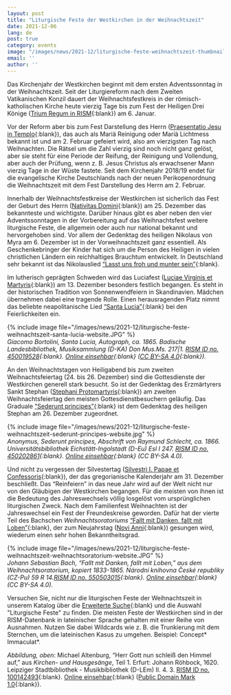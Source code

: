 ```yaml
---
layout: post
title: "Liturgische Feste der Westkirchen in der Weihnachtszeit"
date: 2021-12-06
lang: de
post: true
category: events
image: "/images/news/2021-12/liturgische-feste-weihnachtszeit-thumbnail.jpg"
email: ''
author: ''
---
```


Das Kirchenjahr der Westkirchen beginnt mit dem ersten Adventssonntag in der Weihnachtszeit. Seit der Liturgiereform nach dem Zweiten Vatikanischen Konzil dauert der Weihnachtsfestkreis in der römisch-katholischen Kirche heute vierzig Tage bis zum Fest der Heiligen Drei Könige ([Trium Regum in RISM](https://opac.rism.info/search?View=rism&q=trium+regum){:blank}) am 6. Januar. 

Vor der Reform aber bis zum Fest Darstellung des Herrn ([Praesentatio Jesu in Templo](https://opac.rism.info/search?View=rism&q=Praesentatio+Jesu+in+Templo){:blank}), das auch als Mariä Reinigung oder Mariä Lichtmess bekannt ist und am 2. Februar gefeiert wird, also am vierzigsten Tag nach Weihnachten. Die Rätsel um die Zahl vierzig sind noch nicht ganz gelöst, aber sie steht für eine Periode der Reifung, der Reinigung und Vollendung, aber auch der Prüfung, wenn z. B. Jesus Christus als erwachsener Mann vierzig Tage in der Wüste fastete. Seit dem Kirchenjahr 2018/19 endet für die evangelische Kirche Deutschlands nach der neuen Perikopenordnung die Weihnachtszeit mit dem Fest Darstellung des Herrn am 2. Februar.  

Innerhalb der Weihnachtsfestkreise der Westkirchen ist sicherlich das Fest der Geburt des Herrn ([Nativitas Domini](https://opac.rism.info/search?View=rism&q=Nativitas+Domini){:blank}) am 25. Dezember das bekannteste und wichtigste. Darüber hinaus gibt es aber neben den vier Adventssonntagen in der Vorbereitung auf das Weihnachtsfest weitere liturgische Feste, die allgemein oder auch nur national bekannt und hervorgehoben sind. Vor allem der Gedenktag des heiligen Nikolaus von Myra am 6. Dezember ist in der Vorweihnachtszeit ganz essentiell. Als Geschenkebringer der Kinder hat sich um die Person des Heiligen in vielen christlichen Ländern ein reichhaltiges Brauchtum entwickelt. In Deutschland sehr bekannt ist das Nikolauslied [“Lasst uns froh und munter sein”](https://opac.rism.info/search?View=rism&q=Lasst+uns+froh+und+munter+sein){:blank}.  

Im lutherisch geprägten Schweden wird das Luciafest ([Luciae Virginis et Martyris](https://opac.rism.info/search?View=rism&q=luciae+virginis+et+martyris){:blank}) am 13. Dezember besonders festlich begangen. Es steht in der historischen Tradition von Sonnenwendfeiern in Skandinavien. Mädchen übernehmen dabei eine tragende Rolle. Einen herausragenden Platz nimmt das beliebte neapolitanische Lied [“Santa Lucia”](https://opac.rism.info/search?View=rism&title=santa+lucia){:blank} bei den Feierlichkeiten ein.  

{% include image file="/images/news/2021-12/liturgische-feste-weihnachtszeit-santa-lucia-website.JPG" %}  
_Giacomo Bortolini, Santa Lucia, Autograph, ca. 1865.  Badische Landesbibliothek, Musiksammlung (D-KA) Don Mus.Ms. 217\|1. [RISM ID no. 450019528](https://opac.rism.info/search?id=450019528&View=rism){:blank}. [Online einsehbar](https://digital.blb-karlsruhe.de/3783711){:blank} ([CC BY-SA 4.0](https://creativecommons.org/licenses/by-sa/4.0/deed.de){:blank})._   

An den Weihnachtstagen von Heiligabend bis zum zweiten Weihnachtsfeiertag (24. bis 26. Dezember) sind die Gottesdienste der Westkirchen generell stark besucht. So ist der Gedenktag des Erzmärtyrers Sankt Stephan ([Stephani Protomartyris](https://opac.rism.info/search?View=rism&q=Stephani+Protomartyris){:blank}) am zweiten Weihnachtsfeiertag den meisten Gottesdienstbesuchern geläufig. Das Graduale [“Sederunt principes”](https://opac.rism.info/search?View=rism&title=Sederunt+principes){:blank} ist dem Gedenktag des heiligen Stephan am 26. Dezember zugeordnet.  

{% include image file="/images/news/2021-12/liturgische-feste-weihnachtszeit-sederunt-principes-website.jpg" %}   
_Anonymus, Sederunt principes, Abschrift von Raymund Schlecht, ca. 1866. Universitätsbibliothek Eichstätt-Ingolstadt (D-Eu) Esl I 247. [RISM ID no. 450202861](https://opac.rism.info/search?id=450202861&View=rism){:blank}. [Online einsehbar](https://nbn-resolving.org/urn:nbn:de:bvb:824-esl-i-247-2){:blank} (CC BY-SA 4.0)._  

Und nicht zu vergessen der Silvestertag ([Silvestri I. Papae et Confessoris](https://opac.rism.info/search?View=rism&q=silvestri+papae+confessoris){:blank}), der das gregorianische Kalenderjahr am 31. Dezember beschließt. Das “Reinfeiern” in das neue Jahr wird auf der Welt nicht nur von den Gläubigen der Westkirchen begangen. Für die meisten von ihnen ist die Bedeutung des Jahreswechsels völlig losgelöst vom ursprünglichen liturgischen Zweck. Nach dem Familienfest Weihnachten ist der Jahreswechsel ein Fest der Freundeskreise geworden. Dafür hat der vierte Teil des Bachschen _Weihnachtsoratoriums_ [“Fallt mit Danken, fallt mit Loben”](https://opac.rism.info/search?View=rism&title=Fallt+mit+Danken+fallt+mit+Loben){:blank}, der zum Neujahrstag ([Novi Anni](https://opac.rism.info/search?View=rism&q=novi+anni){:blank}) gesungen wird, wiederum einen sehr hohen Bekanntheitsgrad.  

{% include image file="/images/news/2021-12/liturgische-feste-weihnachtszeit-weihnachtsoratorium-website.JPG" %}  
_Johann Sebastian Bach, “Fallt mit Danken, fallt mit Loben,” aus dem Weihnachtsoratorium, kopiert 1833-1865. Národní knihovna České republiky (CZ-Pu) 59 R 14.[RISM ID no. 550503015](https://opac.rism.info/search?id=550503015&View=rism){:blank}. [Online einsehbar](http://www.manuscriptorium.com/apps/index.php?direct=record&pid=AIPDIG-NKCR__59_R_14_____1J1B3L8-cs){:blank} (CC BY-SA 4.0)._  

Versuchen Sie, nicht nur die liturgischen Feste der Weihnachtszeit in unserem Katalog über die [Erweiterte Suche](https://opac.rism.info/metaopac/start.do?View=rism&SearchType=2&Language=de){:blank} und die Auswahl "Liturgische Feste" zu finden. Die meisten Feste der Westkirchen sind in der RISM-Datenbank in lateinischer Sprache gehalten mit einer Reihe von Ausnahmen. Nutzen Sie dabei Wildcards wie z. B. die Trunkierung mit dem Sternchen, um die lateinischen Kasus zu umgehen. Beispiel: Concept* Immaculat*.

_Abbildung, oben_: Michael Altenburg, “Herr Gott nun schleiß den Himmel auf,” aus _Kirchen- und Hausgesänge_, Teil 1. Erfurt: Johann Röhbock, 1620. Leipziger Stadtbibliothek - Musikbibliothek (D-LEm) II. 4. 3. [RISM ID no. 100142493](https://opac.rism.info/search?id=1001042493&View=rism){:blank}. [Online einsehbar](http://digital.slub-dresden.de/id45564196X){:blank} ([Public Domain Mark 1.0](http://creativecommons.org/publicdomain/mark/1.0/){:blank}).
